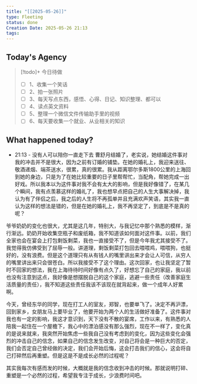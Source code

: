 ```yaml
---
title: "[[2025-05-26]]"
type: Fleeting
status: done
Creation Date: 2025-05-26 21:13
tags:
---
```

## Today's Agency
> [!todo]+ 今日待做
> - [ ] 1、收集一个笑话
> - [ ] 2、拍一张照片
> - [ ] 3、每天写点东西，感悟、心得、日记、知识整理、都可以
> - [ ] 4、读点英文资料
> - [ ] 5、整理一个微信文件传输助手里的视频
> - [ ] 6、每天要收集一个就业、从业相关的知识

## What happened today?
- 21:13 - 没有人可以陪你一直走下去
曹舒月结婚了，老实说，她结婚这件事对我的冲击并不是很大，因为之前有订婚的铺垫。在她的婚礼上，我迎来送往、敬酒递烟、端茶送水，很累，真的很累。我从距离鄂尔多斯1800公里的上海回到她的身边，只是为了在她比较重要的日子里帮帮忙，当配角，帮她完成一出好戏。所以我本以为这件事对我不会有太大的影响，但是我好像错了，在某几个瞬间，我有点羡慕这样的婚礼了，我也想早点把自己的人生大事解决掉，我认为有了伴侣之后，我之后的人生将不再孤单并且充满欢声笑语，其实我一直认为这样的想法是错的，但是在她的婚礼上，我不再坚定了，到底是不是真的呢？

爷爷奶奶的变化也很大，尤其是这几年，特别大，与我记忆中那个熟悉的模样，渐行渐远。奶奶开始收集空瓶子和废纸箱，我不知道该如何面对这件事。以前，我们全家也会在宴会上打包剩饭剩菜，我也一直接受不了，但是今年我尤其接受不了。我觉得我仿佛受到了屈辱一般。讲道理，剩饭剩菜打包回去喂喂鸡，喂喂狗，也挺好的，没有浪费。但是这个道理只有从有钱人的嘴里讲出来才会让人可信，从穷人的嘴里讲出来只会很苍白。所以我接受不了这个理由。这次回家，也让我坚定了暂时不回家的想法，我在上海待待时间好像有点久了，好想忘了自己的家庭，我以前也没有注意到这点，我好像是想摆脱自己的这个家庭，逃避一些责任（改善家庭生活质量的责任），我不知道这些责任我该不该现在就背起来，做一个成年人好累啊。

今天，曾经东华的同学，现在打工人的室友，郑智，也要单飞了。决定不再沪漂，回到家乡，女朋友马上要毕业了，他要开始为两个人的生活做好准备了。这件事对我也有一定的影响，我这才意识到，天下没有不散的宴席，工作以来，有熟悉的人陪我一起住在一个屋檐下，我心中的漂泊感没有那么强烈，现在不一样了，变化真的是说来就来，我突然开始焦虑一些我自己没有考虑到的变化，因为这些变化会强烈的冲击自己的信念，如果自己的信念发生改变，对自己将会是一种巨大的否定，我们会否定自己曾经做的决定，我们会开始后悔，这会打击我们的信心，这会将自己打碎然后再重塑。但是这是不是成长必然的过程呢？

其实我每次有感而发的时候，大概就是我的信念收到冲击的时候。那就说明打碎、重塑是一个必然的过程，希望我专注于成长，少浪费时间吧。